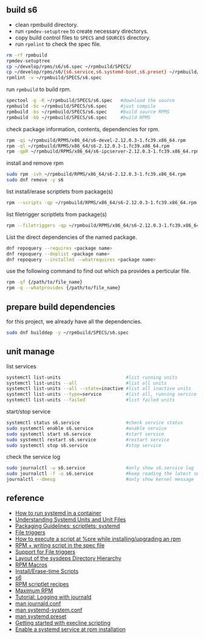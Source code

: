 
## build s6

- clean rpmbuild directory.
- run `rpmdev-setuptree` to create necessary directorys.
- copy build control files to `SPECS` and `SOURCES` directory.
- run `rpmlint` to check the spec file.

```sh
rm -rf rpmbuild
rpmdev-setuptree
cp ~/develop/rpms/s6/s6.spec ~/rpmbuild/SPECS/
cp ~/develop/rpms/s6/{s6.service,s6.systemd-boot,s6.preset} ~/rpmbuild/SOURCES/
rpmlint -v ~/rpmbuild/SPECS/s6.spec
```
run `rpmbuild` to build rpm.
```sh
spectool -g -R ~/rpmbuild/SPECS/s6.spec   #download the source
rpmbuild -bc ~/rpmbuild/SPECS/s6.spec     #just compile
rpmbuild -bs ~/rpmbuild/SPECS/s6.spec     #build source RPMS
rpmbuild -bb ~/rpmbuild/SPECS/s6.spec     #build RPMS
```
check package information, contents, dependencies for rpm.
```sh
rpm -qi ~/rpmbuild/RPMS/x86_64/s6-devel-2.12.0.3-1.fc39.x86_64.rpm
rpm -ql ~/rpmbuild/RPMS/x86_64/s6-2.12.0.3-1.fc39.x86_64.rpm
rpm -qpR ~/rpmbuild/RPMS/x86_64/s6-ipcserver-2.12.0.3-1.fc39.x86_64.rpm
```

install and remove rpm
```sh
sudo rpm -ivh ~/rpmbuild/RPMS/x86_64/s6-2.12.0.3-1.fc39.x86_64.rpm
sudo dnf remove -y s6
```

list install/erase scriptlets from package(s)
```sh
rpm --scripts -qp ~/rpmbuild/RPMS/x86_64/s6-2.12.0.3-1.fc39.x86_64.rpm
```
list filetrigger scriptlets from package(s)
```sh
rpm --filetriggers -qp ~/rpmbuild/RPMS/x86_64/s6-2.12.0.3-1.fc39.x86_64.rpm
```
List the direct dependencies of the named package.
```sh
dnf repoquery --requires <package name>
dnf repoquery --deplist <package name>
dnf repoquery --installed --whatrequires <package name>
```
use the following command to find out which pa provides a perticular file.
```sh
rpm -qf {/path/to/file_name}
rpm -q --whatprovides {/path/to/file_name}
```
## prepare build dependencies
for this project, we already have all the dependencies.

```sh
sudo dnf builddep -y ~/rpmbuild/SPECS/s6.spec
```

## unit manage
list services
```sh
systemctl list-units                        #list running units
systemctl list-units --all                  #list all units
systemctl list-units --all --state=inactive #list all inactive units
systemctl list-units --type=service         #list all, running service units
systemctl list-units --failed               #list failed units
```
start/stop service
```sh
systemctl status s6.service                 #check service status
sudo systemctl enable s6.service            #enable service
sudo systemctl start s6.service             #start service
sudo systemctl restart s6.service           #restart service
sudo systemctl stop s6.service              #stop service
```

check the service log
```sh
sudo journalctl -u s6.service               #only show s6.service log
sudo journalctl -f -u s6.service            #keep reading the latest s6.service log
journalctl --dmesg                          #only show kernel message
```
## reference

- [How to run systemd in a container](https://developers.redhat.com/blog/2019/04/24/how-to-run-systemd-in-a-container#enter_podman)
- [Understanding Systemd Units and Unit Files](https://www.digitalocean.com/community/tutorials/understanding-systemd-units-and-unit-files)
- [Packaging Guidelines: scriptlets: systemd](https://docs.fedoraproject.org/en-US/packaging-guidelines/Scriptlets/#_systemd)
- [File triggers](https://rpm-software-management.github.io/rpm/manual/file_triggers.html)
- [How to execute a script at %pre while installing/upgrading an rpm](https://www.golinuxhub.com/2018/05/how-to-execute-script-at-pre-post-preun-postun-spec-file-rpm/)
- [RPM + writing script in the spec file](https://stackoverflow.com/questions/5625382/rpm-writing-script-in-the-spec-file)
- [Support for File triggers](https://access.redhat.com/documentation/en-us/red_hat_enterprise_linux/8/html/packaging_and_distributing_software/new-features-in-rhel-8_packaging-and-distributing-software#support-for-file-triggers_new-features-in-rhel-8)
- [Layout of the sysdeps Directory Hierarchy](https://www.gnu.org/software/libc/manual/html_node/Hierarchy-Conventions.html)
- [RPM Macros](https://docs.fedoraproject.org/en-US/packaging-guidelines/RPMMacros/)
- [Install/Erase-time Scripts](https://ftp.osuosl.org/pub/rpm/max-rpm/s1-rpm-inside-scripts.html#S4-RPM-INSIDE-POST-SCRIPT)
- [s6](https://skarnet.org/software/s6/)
- [RPM scriptlet recipes](https://docs.pagure.org/packaging-guidelines/Packaging%3AScriptlets.html)
- [Maximum RPM](http://ftp.rpm.org/max-rpm/index.html)
- [Tutorial: Logging with journald](https://sematext.com/blog/journald-logging-tutorial/)
- [man journald.conf](https://www.freedesktop.org/software/systemd/man/latest/journald.conf.html)
- [man systemd-system.conf](https://www.freedesktop.org/software/systemd/man/latest/systemd-system.conf.html#)
- [man systemd.preset](https://www.freedesktop.org/software/systemd/man/latest/systemd.preset.html#)
- [Getting started with execline scripting](https://danyspin97.org/blog/getting-started-with-execline-scripting/)
- [Enable a systemd service at rpm installation](https://stackoverflow.com/questions/53435822/enable-a-systemd-service-at-rpm-installation)
